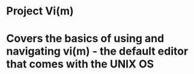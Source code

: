 # Project Vi(m)
# Covers the basics of using and navigating vi(m) - the default editor that comes with the UNIX OS